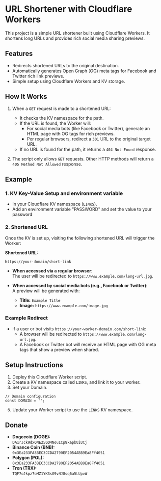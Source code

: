 # URL Shortener with Cloudflare Workers

This project is a simple URL shortener built using Cloudflare Workers. It shortens long URLs and provides rich social media sharing previews.

## Features

- Redirects shortened URLs to the original destination.
- Automatically generates Open Graph (OG) meta tags for Facebook and Twitter rich link previews.
- Simple setup using Cloudflare Workers and KV storage.

## How It Works

1. When a `GET` request is made to a shortened URL:
   - It checks the KV namespace for the path.
   - If the URL is found, the Worker will:
     - For social media bots (like Facebook or Twitter), generate an HTML page with OG tags for rich previews.
     - Per regular browsers, redirect a `301` URL to the original target URL.
   - If no URL is found for the path, it returns a `404 Not Found` response.

2. The script only allows `GET` requests. Other HTTP methods will return a `405 Method Not Allowed` response.

## Example

### 1. KV Key-Value Setup and environment variable

- In your Cloudflare KV namespace (`LINKS`).
- Add an environment variable "PASSWORD" and set the value to your password

### 2. Shortened URL

Once the KV is set up, visiting the following shortened URL will trigger the Worker:

**Shortened URL:**  
```
https://your-domain/short-link
```

- **When accessed via a regular browser**:  
  The user will be redirected to `https://www.example.com/long-url.jpg`.

- **When accessed by social media bots (e.g., Facebook or Twitter)**:  
  A preview will be generated with:
  - **Title:** `Example Title`
  - **Image:** `https://www.example.com/image.jpg`

### Example Redirect

- If a user or bot visits `https://your-worker-domain.com/short-link`:
  - A browser will be redirected to `https://www.example.com/long-url.jpg`.
  - A Facebook or Twitter bot will receive an HTML page with OG meta tags that show a preview when shared.

## Setup Instructions

1. Deploy this Cloudflare Worker script.
2. Create a KV namespace called `LINKS`, and link it to your worker.
3. Set your Domain.
```
// Domain configuration
const DOMAIN = '';
```

5. Update your Worker script to use the `LINKS` KV namespace.

## Donate
- **Dogecoin (DOGE):**  
  `DA1rJck9dxQNE25GQ4Nou1Cp8kapbUiUCj`
- **Binance Coin (BNB):**  
  `0x3Ea233FA3BEC3CCDA2790EF2054ABB9Ea8Ff4051`
- **Polygon (POL):**  
  `0x3Ea233FA3BEC3CCDA2790EF2054ABB9Ea8Ff4051`
- **Tron (TRX):**  
  `TQF7oJkpz7oMZ1YK3sG9vNJ8sq6a5LUpvW`
